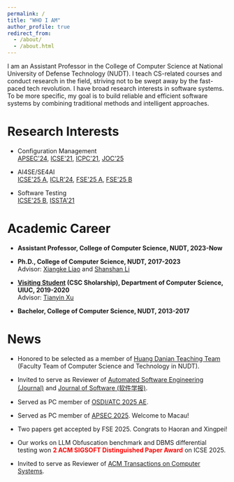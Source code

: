 ```yaml
---
permalink: /
title: "WHO I AM"
author_profile: true
redirect_from: 
  - /about/
  - /about.html
---
```


I am an Assistant Professor in the College of Computer Science at National University of Defense Technology (NUDT). I teach CS-related courses and conduct research in the field, striving not to be swept away by the fast-paced tech revolution. I have broad research interests in software systems. To be more specific, my goal is to build reliable and efficient software systems by combining traditional methods and intelligent approaches. 

Research Interests
======
* Configuration Management     
[APSEC'24](/papers/APSEC24.pdf), [ICSE'21](https://arxiv.org/pdf/2102.07052), [ICPC'21](https://arxiv.org/pdf/2103.11561), [JOC'25](/papers/JOC2025.pdf)   

* AI4SE/SE4AI  
[ICSE'25 A](https://arxiv.org/pdf/2412.08109), [ICLR'24](https://arxiv.org/pdf/2309.16298), [FSE'25 A](/papers/FSE25_Error.pdf), [FSE'25 B](/papers/ModelX.pdf)    

* Software Testing   
[ICSE'25 B](/papers/ICSE25B.pdf), [ISSTA'21](https://drive.google.com/file/d/1rGm5U5JLvpjkC-hLxOdOO5i2OqOnsg39/view?pli=1)   


Academic Career
======
* **Assistant Professor, College of Computer Science, NUDT, 2023-Now**   

* **Ph.D., College of Computer Science, NUDT, 2017-2023**   
Advisor: [Xiangke Liao](https://www.researchgate.net/profile/Xiang-Ke-Liao) and [Shanshan Li](https://leopard-lab.github.io/)

* **[Visiting Student](/images/misc/UIUC2020.jpg) (CSC Sholarship), Department of Computer Science, UIUC, 2019-2020**   
Advisor: [Tianyin Xu](https://tianyin.github.io/)

* **Bachelor, College of Computer Science, NUDT, 2013-2017**   


News
======

* Honored to be selected as a member of [Huang Danian Teaching Team](http://www.moe.gov.cn/jyb_xxgk/s5743/s5744/202509/t20250905_1411955.html) (Faculty Team of Computer Science and Technology in NUDT).   

* Invited to serve as Reviewer of [Automated Software Engineering (Journal)](https://link.springer.com/journal/10515) and [Journal of Software (软件学报)](https://www.jos.org.cn/jos/home).   

* Served as PC member of [OSDI/ATC 2025 AE](https://www.usenix.org/conference/osdi25/call-for-artifacts).

* Served as PC member of [APSEC 2025](https://conf.researchr.org/home/apsec-2025). Welcome to Macau!

* Two papers get accepted by FSE 2025. Congrats to Haoran and Xingpei!

* Our works on LLM Obfuscation benchmark and DBMS differential testing won **<font color="red">2 ACM SIGSOFT Distinguished Paper Award</font>** on ICSE 2025.

* Invited to serve as Reviewer of [ACM Transactions on Computer Systems](https://dl.acm.org/journal/tocs).

